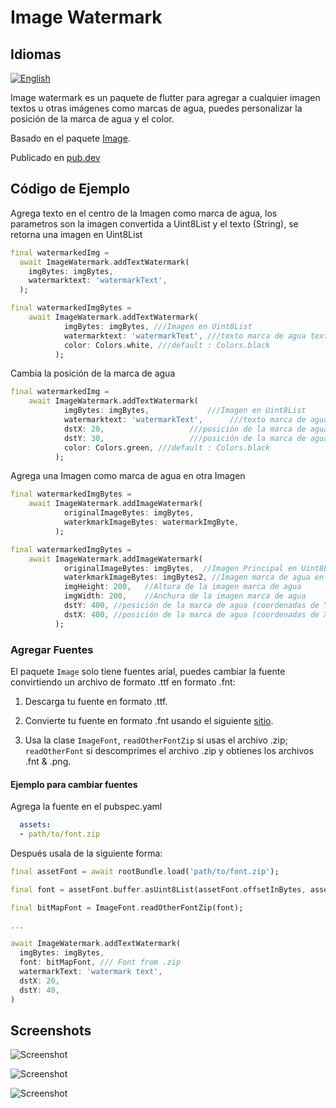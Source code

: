 # Image Watermark

## Idiomas

[![English](https://img.shields.io/badge/Language-English-blueviolet?style=for-the-badge)](README.md)

Image watermark es un paquete de flutter para agregar a cualquier imagen textos u otras imágenes como marcas de agua, puedes personalizar la posición de la marca de agua y el color.

Basado en el paquete [Image](https://pub.dev/packages/image/).

Publicado en [pub.dev](https://pub.dev/packages/image_watermark)

## Código de Ejemplo

Agrega texto en el centro de la Imagen como marca de agua, los parametros son la imagen convertida a Uint8List y el texto (String), se retorna una imagen en Uint8List

```dart
final watermarkedImg = 
  await ImageWatermark.addTextWatermark(
    imgBytes: imgBytes,
    watermarktext: 'watermarkText',
  );
```

```dart
final watermarkedImgBytes = 
    await ImageWatermark.addTextWatermark(
            imgBytes: imgBytes, ///Imagen en Uint8List
            watermarktext: 'watermarkText', ///texto marca de agua text
            color: Colors.white, ///default : Colors.black
          );
```

Cambia la posición de la marca de agua

```dart
final watermarkedImg = 
    await ImageWatermark.addTextWatermark(
            imgBytes: imgBytes,             ///Imagen en Uint8List
            watermarktext: 'watermarkText',      ///texto marca de agua
            dstX: 20,                   ///posición de la marca de agua (coordenadas de X)
            dstY: 30,                   ///posición de la marca de agua (coordenadas de Y)
            color: Colors.green, ///default : Colors.black
          );
```

Agrega una Imagen como marca de agua en otra Imagen

```dart
final watermarkedImgBytes = 
    await ImageWatermark.addImageWatermark(
            originalImageBytes: imgBytes,
            waterkmarkImageBytes: watermarkImgByte,
          );
```

```dart
final watermarkedImgBytes = 
    await ImageWatermark.addImageWatermark(
            originalImageBytes: imgBytes,  //Imagen Principal en Uint8List
            waterkmarkImageBytes: imgBytes2, //Imagen marca de agua en Uint8List
            imgHeight: 200,   //Altura de la imagen marca de agua
            imgWidth: 200,    //Anchura de la imagen marca de agua
            dstY: 400, //posición de la marca de agua (coordenadas de Y)
            dstX: 400, //posición de la marca de agua (coordenadas de X)
          );
```

### Agregar Fuentes

El paquete `Image` solo tiene fuentes arial, puedes cambiar la fuente convirtiendo un archivo de formato .ttf en formato .fnt:

1. Descarga tu fuente en formato .ttf.

2. Convierte tu fuente en formato .fnt usando el siguiente [sitio](https://ttf2fnt.com/).

3. Usa la clase `ImageFont`, `readOtherFontZip` si usas el archivo .zip; `readOtherFont` si descomprimes el archivo .zip y obtienes los archivos .fnt & .png.

#### Ejemplo para cambiar fuentes

Agrega la fuente en el pubspec.yaml

```yaml
  assets:
  - path/to/font.zip
```

Después usala de la siguiente forma:

```dart
final assetFont = await rootBundle.load('path/to/font.zip');

final font = assetFont.buffer.asUint8List(assetFont.offsetInBytes, assetFont.lengthInBytes);

final bitMapFont = ImageFont.readOtherFontZip(font);

...

await ImageWatermark.addTextWatermark(
  imgBytes: imgBytes,
  font: bitMapFont, /// Font from .zip
  watermarkText: 'watermark text',
  dstX: 20,
  dstY: 40,
)
```

## Screenshots

![Screenshot](https://raw.githubusercontent.com/saurabh-m-w/image_watermark/main/screenshots/screenshot1.png "Screenshot 1")

![Screenshot](https://raw.githubusercontent.com/saurabh-m-w/image_watermark/main/screenshots/screenshot2.png "Screenshot 2")

![Screenshot](https://raw.githubusercontent.com/saurabh-m-w/image_watermark/main/screenshots/screenshot3.png "Screenshot 3")
